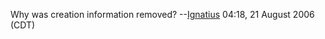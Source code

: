 Why was creation information removed?
--[Ignatius](User:Ignatius "wikilink") 04:18, 21 August 2006 (CDT)
